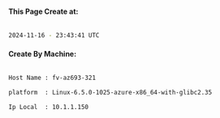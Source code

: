 
   
#### This Page Create at:

```bash

2024-11-16 - 23:43:41 UTC

```

#### Create By Machine:

```bash

Host Name : fv-az693-321

platform  : Linux-6.5.0-1025-azure-x86_64-with-glibc2.35

Ip Local  : 10.1.1.150

```

